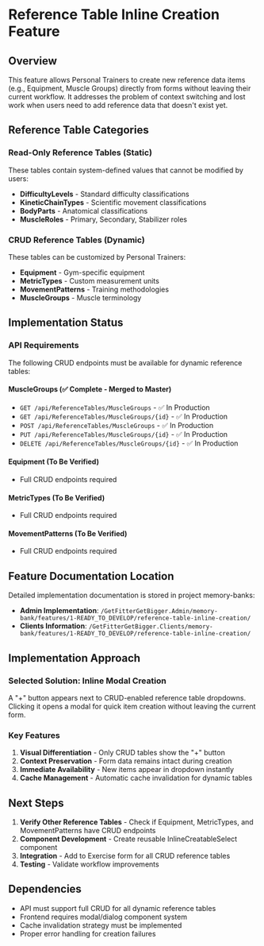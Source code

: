 # Reference Table Inline Creation Feature

## Overview

This feature allows Personal Trainers to create new reference data items (e.g., Equipment, Muscle Groups) directly from forms without leaving their current workflow. It addresses the problem of context switching and lost work when users need to add reference data that doesn't exist yet.

## Reference Table Categories

### Read-Only Reference Tables (Static)
These tables contain system-defined values that cannot be modified by users:
- **DifficultyLevels** - Standard difficulty classifications
- **KineticChainTypes** - Scientific movement classifications  
- **BodyParts** - Anatomical classifications
- **MuscleRoles** - Primary, Secondary, Stabilizer roles

### CRUD Reference Tables (Dynamic)
These tables can be customized by Personal Trainers:
- **Equipment** - Gym-specific equipment
- **MetricTypes** - Custom measurement units
- **MovementPatterns** - Training methodologies
- **MuscleGroups** - Muscle terminology

## Implementation Status

### API Requirements
The following CRUD endpoints must be available for dynamic reference tables:

#### MuscleGroups (✅ Complete - Merged to Master)
- `GET /api/ReferenceTables/MuscleGroups` - ✅ In Production
- `GET /api/ReferenceTables/MuscleGroups/{id}` - ✅ In Production  
- `POST /api/ReferenceTables/MuscleGroups` - ✅ In Production
- `PUT /api/ReferenceTables/MuscleGroups/{id}` - ✅ In Production
- `DELETE /api/ReferenceTables/MuscleGroups/{id}` - ✅ In Production

#### Equipment (To Be Verified)
- Full CRUD endpoints required

#### MetricTypes (To Be Verified)
- Full CRUD endpoints required

#### MovementPatterns (To Be Verified)
- Full CRUD endpoints required

## Feature Documentation Location

Detailed implementation documentation is stored in project memory-banks:
- **Admin Implementation**: `/GetFitterGetBigger.Admin/memory-bank/features/1-READY_TO_DEVELOP/reference-table-inline-creation/`
- **Clients Information**: `/GetFitterGetBigger.Clients/memory-bank/features/1-READY_TO_DEVELOP/reference-table-inline-creation/`

## Implementation Approach

### Selected Solution: Inline Modal Creation
A "+" button appears next to CRUD-enabled reference table dropdowns. Clicking it opens a modal for quick item creation without leaving the current form.

### Key Features
1. **Visual Differentiation** - Only CRUD tables show the "+" button
2. **Context Preservation** - Form data remains intact during creation
3. **Immediate Availability** - New items appear in dropdown instantly
4. **Cache Management** - Automatic cache invalidation for dynamic tables

## Next Steps

1. **Verify Other Reference Tables** - Check if Equipment, MetricTypes, and MovementPatterns have CRUD endpoints
2. **Component Development** - Create reusable InlineCreatableSelect component
3. **Integration** - Add to Exercise form for all CRUD reference tables
4. **Testing** - Validate workflow improvements

## Dependencies

- API must support full CRUD for all dynamic reference tables
- Frontend requires modal/dialog component system
- Cache invalidation strategy must be implemented
- Proper error handling for creation failures